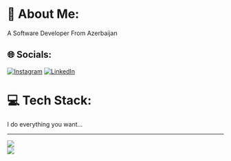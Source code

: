 # 💫 About Me:
A Software Developer From Azerbaijan


## 🌐 Socials:
[![Instagram](https://img.shields.io/badge/Instagram-%23E4405F.svg?logo=Instagram&logoColor=white)](https://instagram.com/_.qudret.a._/) [![LinkedIn](https://img.shields.io/badge/LinkedIn-%230077B5.svg?logo=linkedin&logoColor=white)](https://linkedin.com/in/gudrat-abidzada/) 

# 💻 Tech Stack:
I do everything you want...

---
![](https://github-readme-streak-stats.herokuapp.com/?user=AGudrat&theme=dark&hide_border=false)</br>
[![](https://visitcount.itsvg.in/api?id=AGudrat&icon=0&color=3%20Views&color=3&icon=1&pretty=true)](https://visitcount.itsvg.in)
<!-- Proudly created with GPRM ( https://gprm.itsvg.in ) -->
